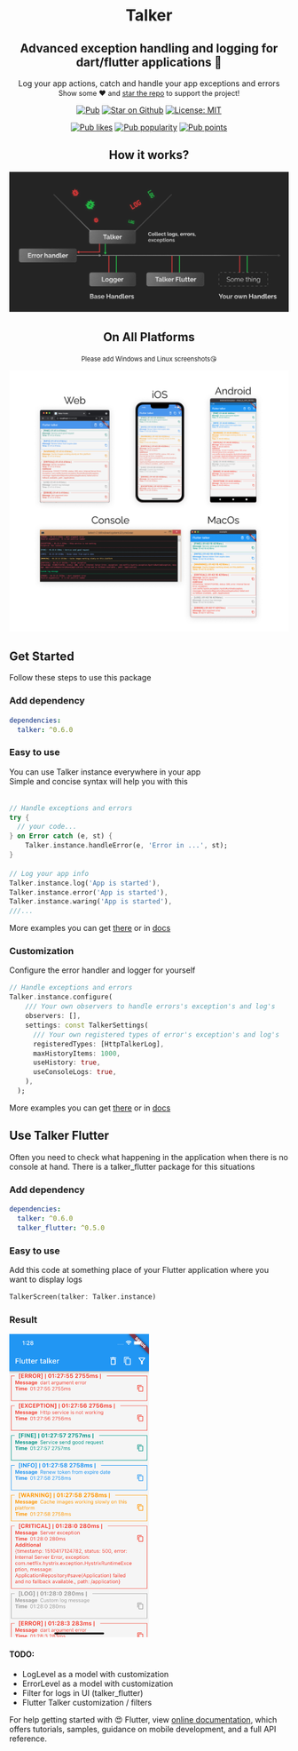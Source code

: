 <h1 align="center">Talker</h1>
<h2 align="center"> Advanced exception handling and logging for dart/flutter applications 🚀</h2>

<p align="center">
    Log your app actions, catch and handle your app exceptions and errors
   <br>
   <span style="font-size: 0.9em"> Show some ❤️ and <a href="https://github.com/Frezyx/talker">star the repo</a> to support the project! </span>
</p>

<p align="center">
  <a href="https://pub.dev/packages/talker"><img src="https://img.shields.io/pub/v/talker.svg" alt="Pub"></a>
  <a href="https://github.com/Frezyx/talker"><img src="https://img.shields.io/github/stars/Frezyx/talker.svg?style=flat&logo=github&label=stars" alt="Star on Github"></a>
  <a href="https://opensource.org/licenses/MIT"><img src="https://img.shields.io/badge/license-MIT-blue.svg" alt="License: MIT"></a>

</p>
<p align="center">
  <a href="https://pub.dev/packages/talker/score"><img src="https://badges.bar/talker/likes" alt="Pub likes"></a>
  <a href="https://pub.dev/packages/talker/score"><img src="https://badges.bar/talker/popularity" alt="Pub popularity"></a>
  <a href="https://pub.dev/packages/talker/score"><img src="https://badges.bar/talker/pub%20points" alt="Pub points"></a>
</p>
<h2 align="center">How it works?</h2>
<p align="center">
  <img src="https://github.com/Frezyx/talker/blob/master/docs/assets/working_model.jpg?raw=true">
</p>

<h2 align="center">On All Platforms</h2>
<p align="center">
   <span style="font-size: 0.8em">Please add Windows and Linux screenshots😘</span>
</p>
<p align="center">
  <img src="https://github.com/Frezyx/talker/blob/master/docs/assets/all_platforms.jpg?raw=true">
</p>

## Get Started
Follow these steps to use this package

### Add dependency
```yaml
dependencies:
  talker: ^0.6.0
```

### Easy to use
You can use Talker instance everywhere in your app <br>
Simple and concise syntax will help you with this

```dart

// Handle exceptions and errors
try {
  // your code...
} on Error catch (e, st) {
    Talker.instance.handleError(e, 'Error in ...', st);
}

// Log your app info
Talker.instance.log('App is started'),
Talker.instance.error('App is started'),
Talker.instance.waring('App is started'),
///...
```
More examples you can get [there](https://github.com/Frezyx/talker/blob/master/talker/example/talker_example.dart) or in [docs](https://github.com/Frezyx/talker/blob/master/talker/lib/src/talker_interface.dart)

### Customization
Configure the error handler and logger for yourself
```dart
// Handle exceptions and errors
Talker.instance.configure(
    /// Your own observers to handle errors's exception's and log's
    observers: [],
    settings: const TalkerSettings(
      /// Your own registered types of error's exception's and log's
      registeredTypes: [HttpTalkerLog],
      maxHistoryItems: 1000,
      useHistory: true,
      useConsoleLogs: true,
    ),
  );
```

More examples you can get [there](https://github.com/Frezyx/talker/blob/master/talker/example/talker_example.dart) or in [docs](https://github.com/Frezyx/talker/blob/master/talker/lib/src/talker_interface.dart)

## Use Talker Flutter 
Often you need to check what happening in the application when there is no console at hand. There is a talker_flutter package for this situations

### Add dependency
```yaml
dependencies:
  talker: ^0.6.0
  talker_flutter: ^0.5.0
```

### Easy to use
Add this code at something place of your Flutter  application where you want to display logs
```dart
TalkerScreen(talker: Talker.instance)
```

### Result
<img src="https://github.com/Frezyx/talker/blob/master/docs/assets/talker_flutter_ios_screen.png?raw=true" width="50%">

#### TODO:
- LogLevel as a model with customization
- ErrorLevel as a model with customization
- Filter for logs in UI (talker_flutter)
- Flutter Talker customization / filters

For help getting started with 😍 Flutter, view
[online documentation](https://flutter.dev/docs), which offers tutorials, 
samples, guidance on mobile development, and a full API reference.


